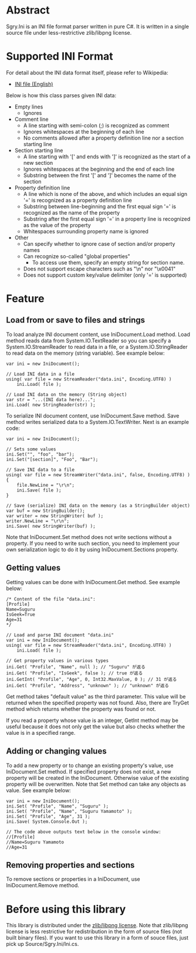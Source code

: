 Abstract
========
Sgry.Ini is an INI file format parser written in pure C#. It is written
in a single source file under less-restrictive zlib/libpng license.

Supported INI Format
====================
For detail about the INI data format itself, please refer to Wikipedia:

- [INI file (English)](http://en.wikipedia.org/wiki/INI_file)

Below is how this class parses given INI data:

- Empty lines
  - Ignores
- Comment line
  - A line starting with semi-colon (;) is recognized as comment
  - Ignores whitespaces at the beginning of each line
  - No comments allowed after a property definition line nor a section starting
    line
- Section starting line
  - A line starting with '[' and ends with ']' is recognized as the start of a
    new section
  - Ignores whitespaces at the beginning and the end of each line
  - Substring between the first '[' and ']' becomes the name of the section
- Property definition line
  - A line which is none of the above, and which includes an equal sign '=' is
    recognized as a property definition line
  - Substring between line-beginning and the first equal sign '=' is recognized
    as the name of the property
  - Substring after the first equal sign '=' in a property line is recognized
    as the value of the property
  - Whitespaces surrounding property name is ignored
- Other
  - Can specify whether to ignore case of section and/or property names
  - Can recognize so-called "global properties"
    - To access use them, specify an empty string for section name.
  - Does not support escape characters such as "\n" nor "\x0041"
  - Does not support custom key/value delimiter (only '=' is supported)


Feature
=======
Load from or save to files and strings
--------------------------------------
To load analyze INI document content, use IniDocument.Load method. Load method
reads data from System.IO.TextReader so you can specify a
System.IO.StreamReader to read data in a file, or a System.IO.StringReader to
read data on the memory (string variable). See example below:

    var ini = new IniDocument();
    
    // Load INI data in a file
    using( var file = new StreamReader("data.ini", Encoding.UTF8) )
        ini.Load( file );
    
    // Load INI data on the memory (String object)
    var str = "...(INI data here)...";
    ini.Load( new StringReader(str) );

To serialize INI document content, use IniDocument.Save method. Save method
writes serialized data to a System.IO.TextWriter. Next is an example code:

    var ini = new IniDocument();
    
    // Sets some values
    ini.Set("", "foo", "bar");
    ini.Set("[section]", "Foo", "Bar");
    
    // Save INI data to a file
    using( var file = new StreamWriter("data.ini", false, Encoding.UTF8) )
    {
        file.NewLine = "\r\n";
        ini.Save( file );
    }
    
    // Save (serialize) INI data on the memory (as a StringBuilder object)
    var buf = new StringBuilder();
    var writer = new StringWriter( buf );
    writer.NewLine = "\r\n";
    ini.Save( new StringWriter(buf) );

Note that IniDocument.Set method does not write sections without a property. If
you need to write such section, you need to implement your own serialization
logic to do it by using IniDocument.Sections property.


Getting values
--------------
Getting values can be done with IniDocument.Get method. See example below:

    /* Content of the file "data.ini":
    [Profile]
    Name=Suguru
    IsGeek=True
    Age=31
    */
    
    // Load and parse INI document "data.ini"
    var ini = new IniDocument();
    using( var file = new StreamReader("data.ini", Encoding.UTF8) )
        ini.Load( file );
    
    // Get property values in various types
    ini.Get( "Profile", "Name", null ); // "Suguru" が返る
    ini.Get( "Profile", "IsGeek", false ); // true が返る
    ini.GetInt( "Profile", "Age", 0, Int32.MaxValue, 0 ); // 31 が返る
    ini.Get( "Profile", "Address", "unknown" ); // "unknown" が返る

Get method takes "default value" as the third parameter. This value will be
returned when the specified property was not found. Also, there are TryGet
method which returns whether the property was found or not.

If you read a property whose value is an integer, GetInt method may be useful
because it does not only get the value but also checks whether the value is in
a specified range. 


Adding or changing values
-------------------------
To add a new property or to change an existing property's value, use
IniDocument.Set method. If specified property does not exist, a new property
will be created in the IniDocument. Otherwise value of the existing property
will be overwritten. Note that Set method can take any objects as value. See
example below:

    var ini = new IniDocument();
    ini.Set( "Profile", "Name", "Suguru" );
    ini.Set( "Profile", "Name", "Suguru Yamamoto" );
    ini.Set( "Profile", "Age", 31 );
    ini.Save( System.Console.Out );
    
    // The code above outputs text below in the console window:
    //[Profile]
    //Name=Suguru Yamamoto
    //Age=31


Removing properties and sections
--------------------------------
To remove sections or properties in a IniDocument, use IniDocument.Remove
method.


Before using this library
=========================
This library is distributed under the [zlib/libpng license](LICENSE.md).
Note that zlib/libpng license is less restrictive for redistribution in the
form of source files (not built binary files). If you want to use this library
in a form of souce files, just pick up Source/Sgry.Ini/Ini.cs.
